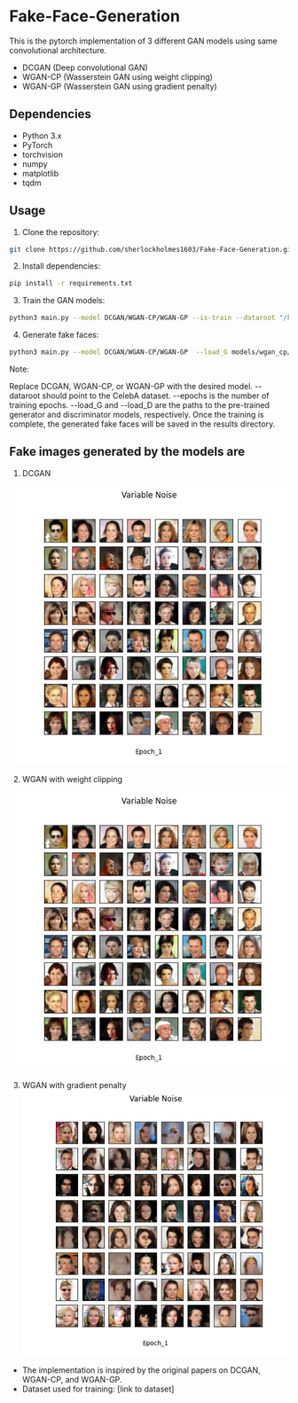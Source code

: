 # Fake-Face-Generation

This is the pytorch implementation of 3 different GAN models using same convolutional architecture.

 - DCGAN (Deep convolutional GAN)
 - WGAN-CP (Wasserstein GAN using weight clipping)
 - WGAN-GP (Wasserstein GAN using gradient penalty)

## Dependencies

- Python 3.x
- PyTorch
- torchvision
- numpy
- matplotlib
- tqdm

## Usage

1. Clone the repository:

```bash
git clone https://github.com/sherlockholmes1603/Fake-Face-Generation.git
```

2. Install dependencies:

```bash
pip install -r requirements.txt
```

3. Train the GAN models:

```bash
python3 main.py --model DCGAN/WGAN-CP/WGAN-GP --is-train --dataroot "/kaggle/input/celeba-dataset/img_align_celeba/" --epochs 10 --cuda --load_G models/wgan_cp/generator_epoch5.pth --load_D models/wgan_cp/critic_epoch5.pth 
```

4. Generate fake faces:


```bash
python3 main.py --model DCGAN/WGAN-CP/WGAN-GP  --load_G models/wgan_cp/generator_epoch5.pth --load_D models/wgan_cp/critic_epoch5.pth 
```

Note:

Replace DCGAN, WGAN-CP, or WGAN-GP with the desired model.
--dataroot should point to the CelebA dataset.
--epochs is the number of training epochs.
--load_G and --load_D are the paths to the pre-trained generator and discriminator models, respectively.
Once the training is complete, the generated fake faces will be saved in the results directory.

## Fake images generated by the models are

1. DCGAN

![dcgan_generated](test/DCGAN/variable_noiseEpoch_1.png)

2. WGAN with weight clipping

![wgan_cp_generated](test/DCGAN/variable_noiseEpoch_1.png)

3. WGAN with gradient penalty
![wgan_gp_generated](test/WGAN-GP/variable_noiseEpoch_1.png)


- The implementation is inspired by the original papers on DCGAN, WGAN-CP, and WGAN-GP.
- Dataset used for training: [link to dataset]
